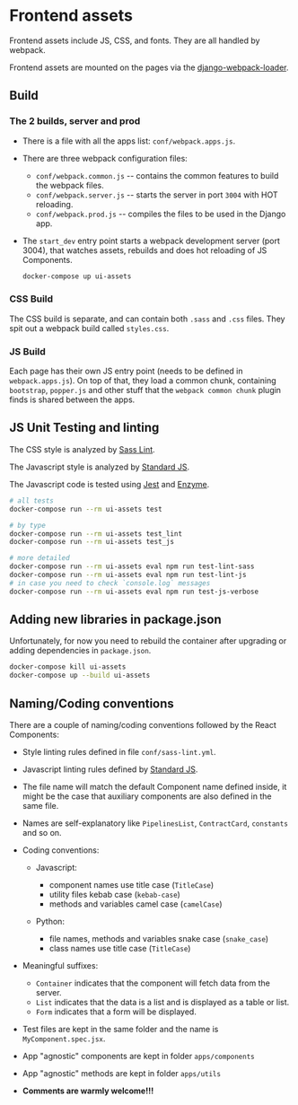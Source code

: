 # Frontend assets

Frontend assets include JS, CSS, and fonts. They are all handled by webpack.

Frontend assets are mounted on the pages via the
[django-webpack-loader](https://github.com/owais/django-webpack-loader).


## Build


### The 2 builds, server and prod

* There is a file with all the apps list: `conf/webpack.apps.js`.

* There are three webpack configuration files:

  - `conf/webpack.common.js`  -- contains the common features to build the webpack files.
  - `conf/webpack.server.js`  -- starts the server in port `3004` with HOT reloading.
  - `conf/webpack.prod.js`    -- compiles the files to be used in the Django app.

* The `start_dev` entry point starts a webpack development server (port 3004),
  that watches assets, rebuilds and does hot reloading of JS Components.

  ```bash
  docker-compose up ui-assets
  ```


### CSS Build

The CSS build is separate, and can contain both `.sass` and `.css` files.
They spit out a webpack build called `styles.css`.


### JS Build

Each page has their own JS entry point (needs to be defined in `webpack.apps.js`).
On top of that, they load a common chunk, containing `bootstrap`, `popper.js` and other
stuff that the `webpack common chunk` plugin finds is shared between the apps.


## JS Unit Testing and linting

The CSS style is analyzed by
[Sass Lint](https://github.com/sasstools/sass-lint).

The Javascript style is analyzed by
[Standard JS](https://github.com/feross/standard/>).

The Javascript code is tested using
[Jest](https://facebook.github.io/jest/docs/en/getting-started.html)
and [Enzyme](http://airbnb.io/enzyme/).

```bash
# all tests
docker-compose run --rm ui-assets test

# by type
docker-compose run --rm ui-assets test_lint
docker-compose run --rm ui-assets test_js

# more detailed
docker-compose run --rm ui-assets eval npm run test-lint-sass
docker-compose run --rm ui-assets eval npm run test-lint-js
# in case you need to check `console.log` messages
docker-compose run --rm ui-assets eval npm run test-js-verbose
```


## Adding new libraries in package.json

Unfortunately, for now you need to rebuild the container after upgrading
or adding dependencies in `package.json`.

```bash
docker-compose kill ui-assets
docker-compose up --build ui-assets
```


## Naming/Coding conventions

There are a couple of naming/coding conventions followed by the React Components:

* Style linting rules defined in file `conf/sass-lint.yml`.

* Javascript linting rules defined by [Standard JS](https://github.com/feross/standard/>).

* The file name will match the default Component name defined inside,
  it might be the case that auxiliary components are also defined in the same file.

* Names are self-explanatory like `PipelinesList`, `ContractCard`,
  `constants` and so on.

* Coding conventions:

  - Javascript:
    - component names use title case (`TitleCase`)
    - utility files kebab case (`kebab-case`)
    - methods and variables camel case (`camelCase`)

  - Python:
    - file names, methods and variables snake case (`snake_case`)
    - class names use title case (`TitleCase`)

* Meaningful suffixes:

  - `Container` indicates that the component will fetch data from the server.
  - `List` indicates that the data is a list and is displayed as a table or list.
  - `Form` indicates that a form will be displayed.

* Test files are kept in the same folder and the name is `MyComponent.spec.jsx`.

* App "agnostic" components are kept in folder `apps/components`

* App "agnostic" methods are kept in folder `apps/utils`

* **Comments are warmly welcome!!!**
